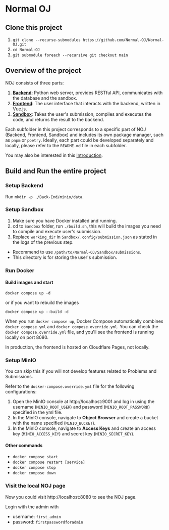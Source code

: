# Normal OJ

## Clone this project

1. `git clone --recurse-submodules https://github.com/Normal-OJ/Normal-OJ.git`
2. `cd Normal-OJ`
3. `git submodule foreach --recursive git checkout main`

## Overview of the project

NOJ consists of three parts:
1. **[Backend](https://github.com/Normal-OJ/Back-End)**: Python web server, provides RESTful API, communicates with the database and the sandbox.
2. **[Frontend](https://github.com/Normal-OJ/new-front-end)**: The user interface that interacts with the backend, written in Vue.js.
3. **[Sandbox](https://github.com/Normal-OJ/Sandbox)**: Takes the user's submission, compiles and executes the code, and returns the result to the backend.

Each subfolder in this project corresponds to a specific part of NOJ (Backend, Frontend, Sandbox) and includes its own package manager, such as `pnpm` or `poetry`. Ideally, each part could be developed separately and locally, please refer to the `README.md` file in each subfolder.

You may also be interested in this [Introduction](https://github.com/Normal-OJ).

## Build and Run the entire project

### Setup Backend

Run `mkdir -p ./Back-End/minio/data`.

### Setup Sandbox

1. Make sure you have Docker installed and running.
2. cd to `Sandbox` folder, run `./build.sh`, this will build the images you need to compile and execute user's submission.
3. Replace `working_dir` in `Sandbox/.config/submission.json` as stated in the logs of the previous step.
  - Recommend to use `/path/to/Normal-OJ/Sandbox/submissions`.
  - This directory is for storing the user's submission.

### Run Docker

#### Build images and start

`docker compose up -d`

or if you want to rebuild the images

`docker compose up --build -d`

When you run `docker compose up`, Docker Compose automatically combines `docker compose.yml` and `docker compose.override.yml`. You can check the `docker compose.override.yml` file, and you'll see the frontend is running locally on port 8080.

In production, the frontend is hosted on Cloudflare Pages, not locally.

### Setup MinIO

You can skip this if you will not develop features related to Problems and Submissions.

Refer to the `docker-compose.override.yml` file for the following configurations:

1. Open the MinIO console at http://localhost:9001 and log in using the username (`MINIO_ROOT_USER`) and password (`MINIO_ROOT_PASSWORD`) specified in the yml file.
2. In the MinIO console, navigate to **Object Browser** and create a bucket with the name specified (`MINIO_BUCKET`).
3. In the MinIO console, navigate to **Access Keys** and create an access key (`MINIO_ACCESS_KEY`) and secret key (`MINIO_SECRET_KEY`).

#### Other commands

- `docker compose start`
- `docker compose restart [service]`
- `docker compose stop`
- `docker compose down`

### Visit the local NOJ page

Now you could visit http://localhost:8080 to see the NOJ page.

Login with the admin with
- username: `first_admin`
- password: `firstpasswordforadmin`
